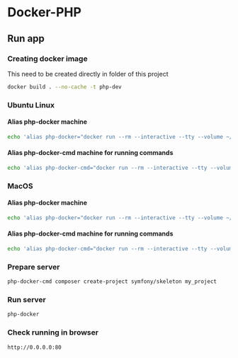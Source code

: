 # Docker-PHP

Run app
---

### Creating docker image
This need to be created directly in folder of this project
```bash
docker build . --no-cache -t php-dev
```

### Ubuntu Linux
#### Alias php-docker machine
```bash
echo 'alias php-docker="docker run --rm --interactive --tty --volume ~/.gitconfig:/etc/gitconfig --volume \$PWD:/usr/src/app --user \$(id -u):\$(id -g) -p 0.0.0.0:80:80 php-dev"' >> ~/.bashrc
```

#### Alias php-docker-cmd machine for running commands
```bash
echo 'alias php-docker-cmd="docker run --rm --interactive --tty --volume ~/.gitconfig:/etc/gitconfig --volume \$PWD:/usr/src/app --user \$(id -u):\$(id -g) php-dev"' >> ~/.bashrc
```

### MacOS
#### Alias php-docker machine
```bash
echo 'alias php-docker="docker run --rm --interactive --tty --volume ~/.gitconfig:/etc/gitconfig --volume \$PWD:/usr/src/app -p 80:80 php-dev"' >> ~/.profile
```

#### Alias php-docker-cmd machine for running commands
```bash
echo 'alias php-docker-cmd="docker run --rm --interactive --tty --volume ~/.gitconfig:/etc/gitconfig --volume \$PWD:/usr/src/app php-dev"' >> ~/.profile
```

### Prepare server
```bash
php-docker-cmd composer create-project symfony/skeleton my_project
```

### Run server
```bash
php-docker
```


### Check running in browser
```bash
http://0.0.0.0:80
```
